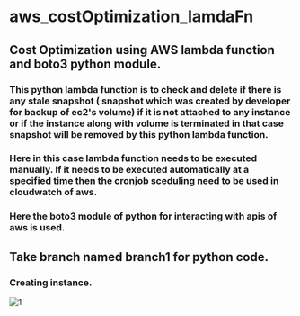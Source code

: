 # aws_costOptimization_lamdaFn

## Cost Optimization using AWS lambda function and boto3 python module.
### This python lambda function is to check and delete if there is any stale snapshot ( snapshot which was created by developer for backup of ec2's volume)  if it is not attached to any instance or if the instance along with volume is terminated in that case snapshot will be removed by this python lambda function.

### Here in this case lambda function needs to be executed manually. If it needs to be executed automatically at a specified time then the cronjob sceduling need to be used in cloudwatch of aws.

### Here the boto3 module of python for interacting with apis of aws is used.

## Take branch named branch1 for python code.

### Creating instance.
![1](https://github.com/surajakdev/aws_costOptimization_lamdaFn/assets/158173648/4b13ab2f-273f-4217-9313-7be4f47a9eb6)


